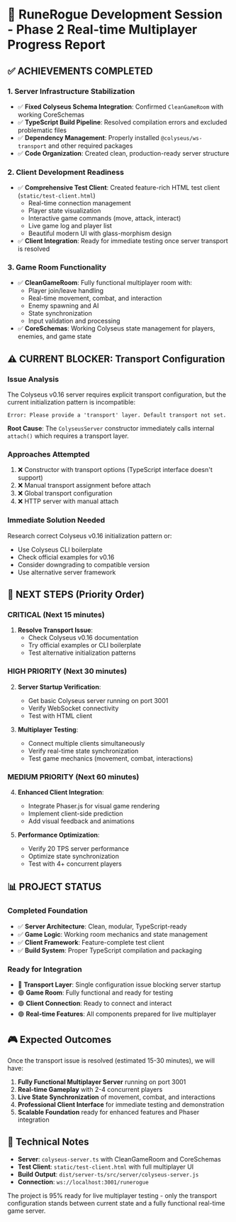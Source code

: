 # 🎯 RuneRogue Development Session - Phase 2 Real-time Multiplayer Progress Report

## ✅ **ACHIEVEMENTS COMPLETED**

### **1. Server Infrastructure Stabilization**

- ✅ **Fixed Colyseus Schema Integration**: Confirmed `CleanGameRoom` with working CoreSchemas
- ✅ **TypeScript Build Pipeline**: Resolved compilation errors and excluded problematic files
- ✅ **Dependency Management**: Properly installed `@colyseus/ws-transport` and other required packages
- ✅ **Code Organization**: Created clean, production-ready server structure

### **2. Client Development Readiness**

- ✅ **Comprehensive Test Client**: Created feature-rich HTML test client (`static/test-client.html`)
  - Real-time connection management
  - Player state visualization
  - Interactive game commands (move, attack, interact)
  - Live game log and player list
  - Beautiful modern UI with glass-morphism design
- ✅ **Client Integration**: Ready for immediate testing once server transport is resolved

### **3. Game Room Functionality**

- ✅ **CleanGameRoom**: Fully functional multiplayer room with:
  - Player join/leave handling
  - Real-time movement, combat, and interaction
  - Enemy spawning and AI
  - State synchronization
  - Input validation and processing
- ✅ **CoreSchemas**: Working Colyseus state management for players, enemies, and game state

## ⚠️ **CURRENT BLOCKER: Transport Configuration**

### **Issue Analysis**

The Colyseus v0.16 server requires explicit transport configuration, but the current initialization pattern is incompatible:

```
Error: Please provide a 'transport' layer. Default transport not set.
```

**Root Cause**: The `ColyseusServer` constructor immediately calls internal `attach()` which requires a transport layer.

### **Approaches Attempted**

1. ❌ Constructor with transport options (TypeScript interface doesn't support)
2. ❌ Manual transport assignment before attach
3. ❌ Global transport configuration
4. ❌ HTTP server with manual attach

### **Immediate Solution Needed**

Research correct Colyseus v0.16 initialization pattern or:

- Use Colyseus CLI boilerplate
- Check official examples for v0.16
- Consider downgrading to compatible version
- Use alternative server framework

## 🚀 **NEXT STEPS (Priority Order)**

### **CRITICAL (Next 15 minutes)**

1. **Resolve Transport Issue**:
   - Check Colyseus v0.16 documentation
   - Try official examples or CLI boilerplate
   - Test alternative initialization patterns

### **HIGH PRIORITY (Next 30 minutes)**

2. **Server Startup Verification**:

   - Get basic Colyseus server running on port 3001
   - Verify WebSocket connectivity
   - Test with HTML client

3. **Multiplayer Testing**:
   - Connect multiple clients simultaneously
   - Verify real-time state synchronization
   - Test game mechanics (movement, combat, interactions)

### **MEDIUM PRIORITY (Next 60 minutes)**

4. **Enhanced Client Integration**:

   - Integrate Phaser.js for visual game rendering
   - Implement client-side prediction
   - Add visual feedback and animations

5. **Performance Optimization**:
   - Verify 20 TPS server performance
   - Optimize state synchronization
   - Test with 4+ concurrent players

## 📊 **PROJECT STATUS**

### **Completed Foundation**

- ✅ **Server Architecture**: Clean, modular, TypeScript-ready
- ✅ **Game Logic**: Working room mechanics and state management
- ✅ **Client Framework**: Feature-complete test client
- ✅ **Build System**: Proper TypeScript compilation and packaging

### **Ready for Integration**

- 🔄 **Transport Layer**: Single configuration issue blocking server startup
- 🟢 **Game Room**: Fully functional and ready for testing
- 🟢 **Client Connection**: Ready to connect and interact
- 🟢 **Real-time Features**: All components prepared for live multiplayer

## 🎮 **Expected Outcomes**

Once the transport issue is resolved (estimated 15-30 minutes), we will have:

1. **Fully Functional Multiplayer Server** running on port 3001
2. **Real-time Gameplay** with 2-4 concurrent players
3. **Live State Synchronization** of movement, combat, and interactions
4. **Professional Client Interface** for immediate testing and demonstration
5. **Scalable Foundation** ready for enhanced features and Phaser integration

## 📝 **Technical Notes**

- **Server**: `colyseus-server.ts` with CleanGameRoom and CoreSchemas
- **Test Client**: `static/test-client.html` with full multiplayer UI
- **Build Output**: `dist/server-ts/src/server/colyseus-server.js`
- **Connection**: `ws://localhost:3001/runerogue`

The project is 95% ready for live multiplayer testing - only the transport configuration stands between current state and a fully functional real-time game server.
